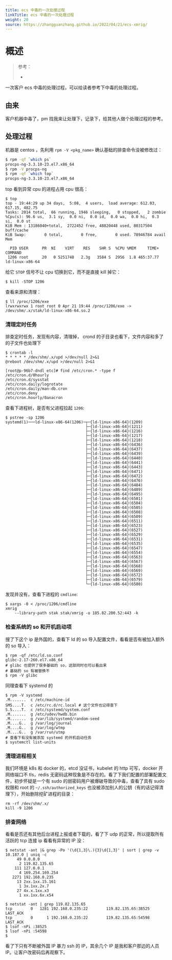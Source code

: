 ```yaml
---
title: ecs 中毒的一次处理过程
linkTitle: ecs 中毒的一次处理过程
weight: 20
source: https://zhangguanzhang.github.io/2022/04/21/ecs-xmrig/
---
```


# 概述

> 参考：
>
> - 


一次客户 ecs 中毒的处理过程，可以给读者参考下中毒的处理过程。

## 由来

客户机器中毒了，pm 找我来让处理下，记录下，给其他人做个处理过程的参考。

## 处理过程

机器是 centos ，先利用 `rpm -V <pkg_name>` 确认基础的排查命令没被修改过：

```bash
$ rpm -qf `which ps`
procps-ng-3.3.10-23.el7.x86_64
$ rpm -V procps-ng
$ rpm -qf `which top`
procps-ng-3.3.10-23.el7.x86_64
```

top 看到异常 cpu 的进程占用 cpu 很高：

    $ top
    top - 19:44:29 up 34 days,  5:08,  4 users,  load average: 612.03, 617.15, 482.75
    Tasks: 2014 total,  66 running, 1946 sleeping,   0 stopped,   2 zombie
    %Cpu(s): 96.6 us,  3.1 sy,  0.0 ni,  0.0 id,  0.0 wa,  0.0 hi,  0.3 si,  0.0 st
    KiB Mem : 13186040+total,  2722452 free, 48820448 used, 80317504 buff/cache
    KiB Swap:        0 total,        0 free,        0 used. 78946784 avail Mem

      PID USER      PR  NI    VIRT    RES    SHR S  %CPU %MEM     TIME+ COMMAND
     1206 root      20   0 5251748   2.3g   3584 S  2956  1.8 465:37.77 ld-linux-x86-64

给它 `STOP` 信号不让 cpu 切换到它，而不是直接 kill 掉它：

    $ kill -STOP 1206

查看来源和清理：

    $ ll /proc/1206/exe
    lrwxrwxrwx 1 root root 0 Apr 21 19:44 /proc/1206/exe -> /dev/shm/.x/stak/ld-linux-x86-64.so.2

### 清理定时任务

排查定时任务，发现有内容，清理掉， crond 的子目录也看下，文件内容和多了的子文件也处理下

    $ crontab -l
    * * * * * /dev/shm/.x/upd >/dev/null 2>&1
    @reboot /dev/shm/.x/upd >/dev/null 2>&1

    [root@p-96b7-dndl etc]# find /etc/cron.* -type f
    /etc/cron.d/0hourly
    /etc/cron.d/sysstat
    /etc/cron.daily/logrotate
    /etc/cron.daily/man-db.cron
    /etc/cron.deny
    /etc/cron.hourly/0anacron

查看下进程树，是否有父进程拉起 `1206`:

    $ pstree -sp 1206
    systemd(1)───ld-linux-x86-64(1206)─┬─{ld-linux-x86-64}(1209)
                                       ├─{ld-linux-x86-64}(1211)
                                       ├─{ld-linux-x86-64}(1216)
                                       ├─{ld-linux-x86-64}(1217)
                                       ├─{ld-linux-x86-64}(1218)
                                       ├─{ld-linux-x86-64}(6436)
                                       ├─{ld-linux-x86-64}(6437)
                                       ├─{ld-linux-x86-64}(6439)
                                       ├─{ld-linux-x86-64}(6440)
                                       ├─{ld-linux-x86-64}(6441)
                                       ├─{ld-linux-x86-64}(6443)
                                       ├─{ld-linux-x86-64}(6471)
                                       ├─{ld-linux-x86-64}(6472)
                                       ├─{ld-linux-x86-64}(6476)
                                       ├─{ld-linux-x86-64}(6484)
                                       ├─{ld-linux-x86-64}(6489)
                                       ├─{ld-linux-x86-64}(6495)
                                       ├─{ld-linux-x86-64}(6501)
                                       ├─{ld-linux-x86-64}(6504)
                                       ├─{ld-linux-x86-64}(6505)
                                       ├─{ld-linux-x86-64}(6508)
                                       ├─{ld-linux-x86-64}(6509)
                                       ├─{ld-linux-x86-64}(6511)
                                       ├─{ld-linux-x86-64}(6523)
                                       ├─{ld-linux-x86-64}(6527)
                                       ├─{ld-linux-x86-64}(6529)
                                       ├─{ld-linux-x86-64}(6531)
                                       ├─{ld-linux-x86-64}(6535)
                                       ├─{ld-linux-x86-64}(6547)
                                       ├─{ld-linux-x86-64}(6554)
                                       ├─{ld-linux-x86-64}(6563)
                                       ├─{ld-linux-x86-64}(6567)
                                       ├─{ld-linux-x86-64}(6568)
                                       ├─{ld-linux-x86-64}(6569)
                                       ├─{ld-linux-x86-64}(6572)
                                       ├─{ld-linux-x86-64}(6579)
                                       └─{ld-linux-x86-64}(6580)

发现并没有，查看下进程的 `cmdline`:

    $ xargs -0 < /proc/1206/cmdline
    xmrig
        --library-path stak stak/xmrig -o 185.82.200.52:443 -k

### 检查系统的 so 和开机启动项

搜了下这个 ip 是外国的，查看下 ld 的 so 导入配置文件，看看是否有被加入额外的 so 导入：

    $ rpm -qf /etc/ld.so.conf
    glibc-2.17-260.el7.x86_64
    # glibc 也提供了很多基础的 so，这部同时也可以看出来
    # 基础的 so 有被替换不
    $ rpm -V glibc

同理查看下 systemd 的

    $ rpm -V systemd
    .M.......  c /etc/machine-id
    SM5....T.  c /etc/rc.d/rc.local # 这个文件也记得查下
    S.5....T.  c /etc/systemd/system.conf
    .M.......  g /etc/udev/hwdb.bin
    .M.......  g /var/lib/systemd/random-seed
    .M....G..  g /var/log/journal
    .M....G..  g /var/log/wtmp
    .M....G..  g /var/run/utmp
    # 查看下有没有被添加 systemd 的开机启动任务
    $ systemctl list-units

### 清理进程相关

我们环境是 k8s 和 docker 的，etcd 没证书，kubelet 的 http 可写，docker 开网络端口不 tls，redis 无密码这种现象是不存在的。看了下我们配置的部署配置文件，初步怀疑是一个有 sudo 的弱密码用户被爆破导致的中毒，查看了具有 sudo 权限和 root 的 `~/.ssh/authorized_keys` 也没被添加别人的公钥（有的话记得清理下），开始删除挖矿进程的目录：

    rm -rf /dev/shm/.x/
    kill -9 1206

### 排查网络

看看是否还有其他后台进程上报或者下载的，看了下 udp 的正常，所以提取所有活跃的 tcp 连接 ip 看看有异常的 IP 没：

    $ netstat -ant |& grep -Po '(\d{1,3}\.){3}\d{1,3}' | sort | grep -v 10.187.0 | uniq -c
         49 0.0.0.0
          2 119.82.135.65
        111 127.0.0.1
          4 169.254.169.254
       2271 192.168.0.235
         13 2xx.1xx.15.161
          1 3x.1xx.2x.7
         27 4x.x.1xx.x3
          1 xx.1xx.6x.x54

    $ netstat -ant | grep 119.82.135.65
    tcp        0   1281 192.168.0.235:22        119.82.135.65:38525     LAST_ACK
    tcp        0      1 192.168.0.235:22        119.82.135.65:54598     LAST_ACK
    $ lsof -nPi :38525
    $ lsof -nPi :54598
    $

看了下只有不断被外国 IP 暴力 ssh 的 IP，其余几个 IP 是我和客户那边的人员 IP。让客户改密码后再观察下。
